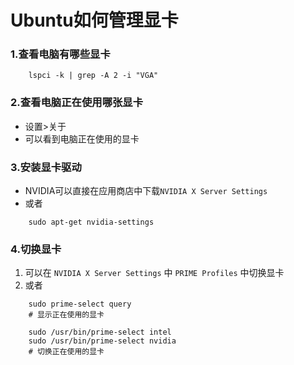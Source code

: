 # Ubuntu如何管理显卡
### 1.查看电脑有哪些显卡
```
	lspci -k | grep -A 2 -i "VGA"
```
### 2.查看电脑正在使用哪张显卡
* 设置>关于
* 可以看到电脑正在使用的显卡
### 3.安装显卡驱动
* NVIDIA可以直接在应用商店中下载`NVIDIA X Server Settings`
* 或者
```
	sudo apt-get nvidia-settings
```
### 4.切换显卡
1. 可以在 `NVIDIA X Server Settings` 中 `PRIME Profiles` 中切换显卡
2. 或者
```
	sudo prime-select query
	# 显示正在使用的显卡

	sudo /usr/bin/prime-select intel
	sudo /usr/bin/prime-select nvidia
	# 切换正在使用的显卡
```